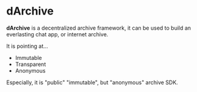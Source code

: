 # dArchive

**dArchive** is a decentralized archive framework, it can be used to build an everlasting chat app, or internet archive.

It is pointing at...
- Immutable
- Transparent
- Anonymous

Especially, it is "public" "immutable", but "anonymous" archive SDK.